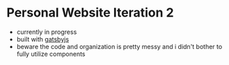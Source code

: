 # Personal Website Iteration 2
* currently in progress
* built with [gatsbyjs](https://github.com/gatsbyjs/gatsby)
* beware the code and organization is pretty messy and i didn't bother to fully utilize components
